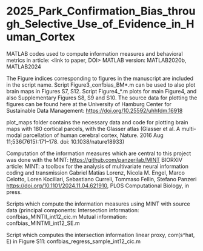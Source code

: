 # 2025_Park_Confirmation_Bias_through_Selective_Use_of_Evidence_in_Human_Cortex

MATLAB codes used to compute information measures and behavioral metrics in article: <link to paper, DOI>
MATLAB version: MATLAB2020b, MATLAB2024

The Figure indices corresponding to figures in the manuscript are included in the script name.
Script Figure3_confbias_BM*.m can be used to also plot brain maps in Figures S7, S12.
Script Figure4_*.m plots for main Figure4, and also Supplementary Figures S8, S9 and S10. 
The source data for plotting the figures can be found here at the University of Hamburg 
Center for Sustainable Data Management: https://doi.org/10.25592/uhhfdm.16918

plot_maps folder contains the necessary data and code for plotting brain maps with 180 cortical parcels, with the Glasser atlas (Glasser et al. A multi-modal parcellation of human cerebral cortex, Nature. 2016 Aug 11;536(7615):171–178. doi: 10.1038/nature18933)


Computation of the information measures which are central to this project was done with the MINT:
https://github.com/panzerilab/MINT
BIORXIV article: 
MINT: a toolbox for the analysis of multivariate neural information coding and transmission
Gabriel Matías Lorenz, Nicola M. Engel, Marco Celotto, Loren Kocillari, Sebastiano Curreli, Tommaso Fellin, Stefano Panzeri
https://doi.org/10.1101/2024.11.04.621910, PLOS Computational Biology, in press. 

Scripts which compute the information measures using MINT with source data (principal components:
  Intersection information: confbias_MINTII_int12_cic.m 
  Mutual information: confbias_MINTMI_int12_SE.m

Script which computes the intersection information linear proxy, corr(s^hat, E) in Figure S11:
  confbias_regress_sample_int12_cic.m
 
